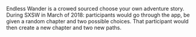 Endless Wander is a crowed sourced choose your own adventure story. During SXSW in March of 2018: participants would go through the app, be given a random chapter and two possible choices. That participant would then create a new chapter and two new paths.